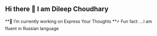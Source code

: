 ## Hi there 👋 I am Dileep Choudhary
**🔭 I’m currently working on Express Your Thoughts
**⚡ Fun fact: ...I am fluent in Russian language
<!--
**dileep53matrix/dileep53matrix** is a ✨ _special_ ✨ repository because its `README.md` (this file) appears on your GitHub profile.

Here are some ideas to get you started:

- **🔭 I’m currently working on Express Your Thoughts
- 🌱 I’m currently learning ...C language
- 👯 I’m looking to collaborate on ...
- 🤔 I’m looking for help with ...
- 💬 Ask me about ...
- 📫 How to reach me: ...
- 😄 Pronouns: ...
- ⚡ Fun fact: ...I am fluent in Russian language
-->
